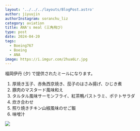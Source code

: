 ```yaml
---
layout: '../../../layouts/BlogPost.astro'
author: jiyuujin
authorInstagram: soranchu_liz
category: aviation
title: ANA's meal (三角飛び)
type: post
date: 2024-04-20
tags:
  - Boeing767
  - Boeing
  - ANA
image: https://i.imgur.com/2hua6Lr.jpg
---
```


福岡伊丹 (夕) で提供されたミールになります。

1. 厚焼き玉子、赤魚西京焼き、茄子のはさみ揚げ、ひじき煮
2. 豚肉のマスタード風味和え
3. タルタル風味サーモンフライ、紅茶鴨パストラミ、ポテトサラダ
4. 炊き合わせ
5. 照り焼きチキン山椒風味のせご飯
6. 味噌汁

![](/assets/img/20240420/kinaishoku.JPG)
